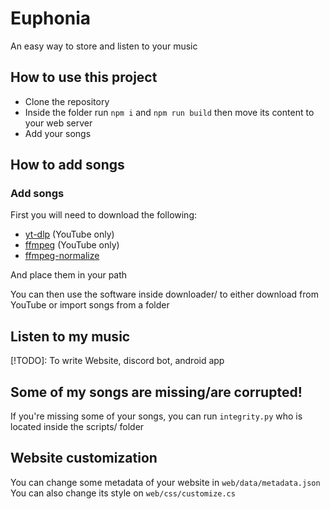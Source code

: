 # Euphonia
An easy way to store and listen to your music

## How to use this project
- Clone the repository
- Inside the folder run `npm i` and `npm run build` then move its content to your web server
- Add your songs

## How to add songs

### Add songs
First you will need to download the following:
 - [yt-dlp](https://github.com/yt-dlp/yt-dlp) (YouTube only)
 - [ffmpeg](https://www.ffmpeg.org/) (YouTube only)
 - [ffmpeg-normalize](https://github.com/slhck/ffmpeg-normalize)

And place them in your path

You can then use the software inside downloader/ to either download from YouTube or import songs from a folder

## Listen to my music
[!TODO]: To write
Website, discord bot, android app

## Some of my songs are missing/are corrupted!
If you're missing some of your songs, you can run `integrity.py` who is located inside the scripts/ folder

## Website customization
You can change some metadata of your website in `web/data/metadata.json` \
You can also change its style on `web/css/customize.cs`
